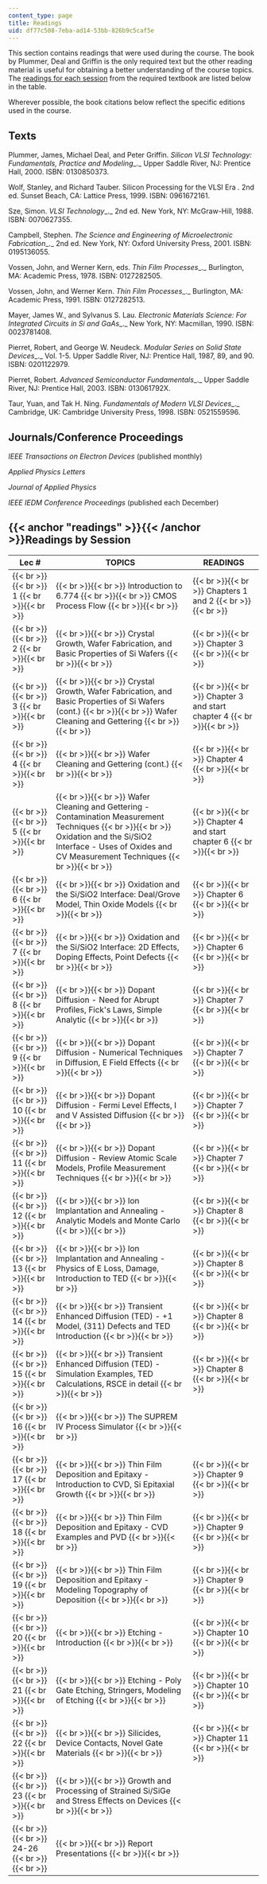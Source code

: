 ```yaml
---
content_type: page
title: Readings
uid: df77c508-7eba-ad14-53bb-826b9c5caf5e
---
```


This section contains readings that were used during the course. The book by Plummer, Deal and Griffin is the only required text but the other reading material is useful for obtaining a better understanding of the course topics. The [readings for each session](#readings) from the required textbook are listed below in the table.

Wherever possible, the book citations below reflect the specific editions used in the course.

Texts
-----

Plummer, James, Michael Deal, and Peter Griffin. _Silicon VLSI Technology: Fundamentals, Practice and Modeling__._ Upper Saddle River, NJ: Prentice Hall, 2000. ISBN: 0130850373.

Wolf, Stanley, and Richard Tauber. Silicon Processing for the VLSI Era _._ 2nd ed. Sunset Beach, CA: Lattice Press, 1999. ISBN: 0961672161.

Sze, Simon. _VLSI Technology__._ 2nd ed. New York, NY: McGraw-Hill, 1988. ISBN: 0070627355.

Campbell, Stephen. _The Science and Engineering of Microelectronic Fabrication__._ 2nd ed. New York, NY: Oxford University Press, 2001. ISBN: 0195136055.

Vossen, John, and Werner Kern, eds. _Thin Film Processes__._ Burlington, MA: Academic Press, 1978. ISBN: 0127282505.

Vossen, John, and Werner Kern. _Thin Film Processes__._ Burlington, MA: Academic Press, 1991. ISBN: 0127282513.

Mayer, James W., and Sylvanus S. Lau. _Electronic Materials Science: For Integrated Circuits in Si and GaAs__._ New York, NY: Macmillan, 1990. ISBN: 0023781408.

Pierret, Robert, and George W. Neudeck. _Modular Series on Solid State Devices__._ Vol. 1-5. Upper Saddle River, NJ: Prentice Hall, 1987, 89, and 90. ISBN: 0201122979.

Pierret, Robert. _Advanced Semiconductor Fundamentals__._ Upper Saddle River, NJ: Prentice Hall, 2003. ISBN: 013061792X.

Taur, Yuan, and Tak H. Ning. _Fundamentals of Modern VLSI Devices__._ Cambridge, UK: Cambridge University Press, 1998. ISBN: 0521559596.

Journals/Conference Proceedings
-------------------------------

_IEEE Transactions on Electron Devices_ (published monthly)

_Applied Physics Letters_

_Journal of Applied Physics_

_IEEE IEDM Conference Proceedings_ (published each December)

{{< anchor "readings" >}}{{< /anchor >}}Readings by Session
-----------------------------------------------------------

| Lec # | TOPICS | READINGS |
| --- | --- | --- |
|  {{< br >}}{{< br >}} 1 {{< br >}}{{< br >}}  |  {{< br >}}{{< br >}} Introduction to 6.774 {{< br >}}{{< br >}} CMOS Process Flow {{< br >}}{{< br >}}  |  {{< br >}}{{< br >}} Chapters 1 and 2 {{< br >}}{{< br >}}  |
|  {{< br >}}{{< br >}} 2 {{< br >}}{{< br >}}  |  {{< br >}}{{< br >}} Crystal Growth, Wafer Fabrication, and Basic Properties of Si Wafers {{< br >}}{{< br >}}  |  {{< br >}}{{< br >}} Chapter 3 {{< br >}}{{< br >}}  |
|  {{< br >}}{{< br >}} 3 {{< br >}}{{< br >}}  |  {{< br >}}{{< br >}} Crystal Growth, Wafer Fabrication, and Basic Properties of Si Wafers (cont.) {{< br >}}{{< br >}} Wafer Cleaning and Gettering {{< br >}}{{< br >}}  |  {{< br >}}{{< br >}} Chapter 3 and start chapter 4 {{< br >}}{{< br >}}  |
|  {{< br >}}{{< br >}} 4 {{< br >}}{{< br >}}  |  {{< br >}}{{< br >}} Wafer Cleaning and Gettering (cont.) {{< br >}}{{< br >}}  |  {{< br >}}{{< br >}} Chapter 4 {{< br >}}{{< br >}}  |
|  {{< br >}}{{< br >}} 5 {{< br >}}{{< br >}}  |  {{< br >}}{{< br >}} Wafer Cleaning and Gettering - Contamination Measurement Techniques {{< br >}}{{< br >}} Oxidation and the Si/SiO2 Interface - Uses of Oxides and CV Measurement Techniques {{< br >}}{{< br >}}  |  {{< br >}}{{< br >}} Chapter 4 and start chapter 6 {{< br >}}{{< br >}}  |
|  {{< br >}}{{< br >}} 6 {{< br >}}{{< br >}}  |  {{< br >}}{{< br >}} Oxidation and the Si/SiO2 Interface: Deal/Grove Model, Thin Oxide Models {{< br >}}{{< br >}}  |  {{< br >}}{{< br >}} Chapter 6 {{< br >}}{{< br >}}  |
|  {{< br >}}{{< br >}} 7 {{< br >}}{{< br >}}  |  {{< br >}}{{< br >}} Oxidation and the Si/SiO2 Interface: 2D Effects, Doping Effects, Point Defects {{< br >}}{{< br >}}  |  {{< br >}}{{< br >}} Chapter 6 {{< br >}}{{< br >}}  |
|  {{< br >}}{{< br >}} 8 {{< br >}}{{< br >}}  |  {{< br >}}{{< br >}} Dopant Diffusion - Need for Abrupt Profiles, Fick's Laws, Simple Analytic {{< br >}}{{< br >}}  |  {{< br >}}{{< br >}} Chapter 7 {{< br >}}{{< br >}}  |
|  {{< br >}}{{< br >}} 9 {{< br >}}{{< br >}}  |  {{< br >}}{{< br >}} Dopant Diffusion - Numerical Techniques in Diffusion, E Field Effects {{< br >}}{{< br >}}  |  {{< br >}}{{< br >}} Chapter 7 {{< br >}}{{< br >}}  |
|  {{< br >}}{{< br >}} 10 {{< br >}}{{< br >}}  |  {{< br >}}{{< br >}} Dopant Diffusion - Fermi Level Effects, I and V Assisted Diffusion {{< br >}}{{< br >}}  |  {{< br >}}{{< br >}} Chapter 7 {{< br >}}{{< br >}}  |
|  {{< br >}}{{< br >}} 11 {{< br >}}{{< br >}}  |  {{< br >}}{{< br >}} Dopant Diffusion - Review Atomic Scale Models, Profile Measurement Techniques {{< br >}}{{< br >}}  |  {{< br >}}{{< br >}} Chapter 7 {{< br >}}{{< br >}}  |
|  {{< br >}}{{< br >}} 12 {{< br >}}{{< br >}}  |  {{< br >}}{{< br >}} Ion Implantation and Annealing - Analytic Models and Monte Carlo {{< br >}}{{< br >}}  |  {{< br >}}{{< br >}} Chapter 8 {{< br >}}{{< br >}}  |
|  {{< br >}}{{< br >}} 13 {{< br >}}{{< br >}}  |  {{< br >}}{{< br >}} Ion Implantation and Annealing - Physics of E Loss, Damage, Introduction to TED {{< br >}}{{< br >}}  |  {{< br >}}{{< br >}} Chapter 8 {{< br >}}{{< br >}}  |
|  {{< br >}}{{< br >}} 14 {{< br >}}{{< br >}}  |  {{< br >}}{{< br >}} Transient Enhanced Diffusion (TED) - +1 Model, (311) Defects and TED Introduction {{< br >}}{{< br >}}  |  {{< br >}}{{< br >}} Chapter 8 {{< br >}}{{< br >}}  |
|  {{< br >}}{{< br >}} 15 {{< br >}}{{< br >}}  |  {{< br >}}{{< br >}} Transient Enhanced Diffusion (TED) - Simulation Examples, TED Calculations, RSCE in detail {{< br >}}{{< br >}}  |  {{< br >}}{{< br >}} Chapter 8 {{< br >}}{{< br >}}  |
|  {{< br >}}{{< br >}} 16 {{< br >}}{{< br >}}  |  {{< br >}}{{< br >}} The SUPREM IV Process Simulator {{< br >}}{{< br >}}  | &nbsp; |
|  {{< br >}}{{< br >}} 17 {{< br >}}{{< br >}}  |  {{< br >}}{{< br >}} Thin Film Deposition and Epitaxy - Introduction to CVD, Si Epitaxial Growth {{< br >}}{{< br >}}  |  {{< br >}}{{< br >}} Chapter 9 {{< br >}}{{< br >}}  |
|  {{< br >}}{{< br >}} 18 {{< br >}}{{< br >}}  |  {{< br >}}{{< br >}} Thin Film Deposition and Epitaxy - CVD Examples and PVD {{< br >}}{{< br >}}  |  {{< br >}}{{< br >}} Chapter 9 {{< br >}}{{< br >}}  |
|  {{< br >}}{{< br >}} 19 {{< br >}}{{< br >}}  |  {{< br >}}{{< br >}} Thin Film Deposition and Epitaxy - Modeling Topography of Deposition {{< br >}}{{< br >}}  |  {{< br >}}{{< br >}} Chapter 9 {{< br >}}{{< br >}}  |
|  {{< br >}}{{< br >}} 20 {{< br >}}{{< br >}}  |  {{< br >}}{{< br >}} Etching - Introduction {{< br >}}{{< br >}}  |  {{< br >}}{{< br >}} Chapter 10 {{< br >}}{{< br >}}  |
|  {{< br >}}{{< br >}} 21 {{< br >}}{{< br >}}  |  {{< br >}}{{< br >}} Etching - Poly Gate Etching, Stringers, Modeling of Etching {{< br >}}{{< br >}}  |  {{< br >}}{{< br >}} Chapter 10 {{< br >}}{{< br >}}  |
|  {{< br >}}{{< br >}} 22 {{< br >}}{{< br >}}  |  {{< br >}}{{< br >}} Silicides, Device Contacts, Novel Gate Materials {{< br >}}{{< br >}}  |  {{< br >}}{{< br >}} Chapter 11 {{< br >}}{{< br >}}  |
|  {{< br >}}{{< br >}} 23 {{< br >}}{{< br >}}  |  {{< br >}}{{< br >}} Growth and Processing of Strained Si/SiGe and Stress Effects on Devices {{< br >}}{{< br >}}  | &nbsp; |
|  {{< br >}}{{< br >}} 24-26 {{< br >}}{{< br >}}  |  {{< br >}}{{< br >}} Report Presentations {{< br >}}{{< br >}}  |